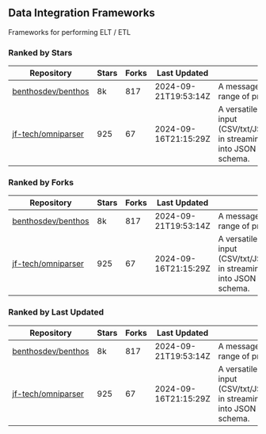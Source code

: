 ## Data Integration Frameworks

Frameworks for performing ELT / ETL

### Ranked by Stars

| Repository | Stars | Forks | Last Updated | Description | 
|------------|-------|-------|--------------|-------------|
| [benthosdev/benthos](https://github.com/benthosdev/benthos) | 8k | 817 | 2024-09-21T19:53:14Z |  A message streaming bridge between a range of protocols. |
| [jf-tech/omniparser](https://github.com/jf-tech/omniparser) | 925 | 67 | 2024-09-16T21:15:29Z |  A versatile ETL library that parses text input (CSV/txt/JSON/XML/EDI/X12/EDIFACT/etc) in streaming fashion and transforms data into JSON output using data-driven schema. |

### Ranked by Forks

| Repository | Stars | Forks | Last Updated | Description | 
|------------|-------|-------|--------------|-------------|
| [benthosdev/benthos](https://github.com/benthosdev/benthos) | 8k | 817 | 2024-09-21T19:53:14Z |  A message streaming bridge between a range of protocols. |
| [jf-tech/omniparser](https://github.com/jf-tech/omniparser) | 925 | 67 | 2024-09-16T21:15:29Z |  A versatile ETL library that parses text input (CSV/txt/JSON/XML/EDI/X12/EDIFACT/etc) in streaming fashion and transforms data into JSON output using data-driven schema. |

### Ranked by Last Updated

| Repository | Stars | Forks | Last Updated | Description | 
|------------|-------|-------|--------------|-------------|
| [benthosdev/benthos](https://github.com/benthosdev/benthos) | 8k | 817 | 2024-09-21T19:53:14Z |  A message streaming bridge between a range of protocols. |
| [jf-tech/omniparser](https://github.com/jf-tech/omniparser) | 925 | 67 | 2024-09-16T21:15:29Z |  A versatile ETL library that parses text input (CSV/txt/JSON/XML/EDI/X12/EDIFACT/etc) in streaming fashion and transforms data into JSON output using data-driven schema. |

